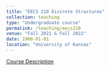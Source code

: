 ```yaml
---
title: "EECS 210 Discrete Structures"
collection: teaching
type: "Undergraduate course"
permalink: /teaching/eecs210
venue: "Fall 2021 & Fall 2022"
date: 1900-01-01
location: "University of Kansas"
---
```

[Course Description](https://catalog.ku.edu/search/?P=EECS%20210)
